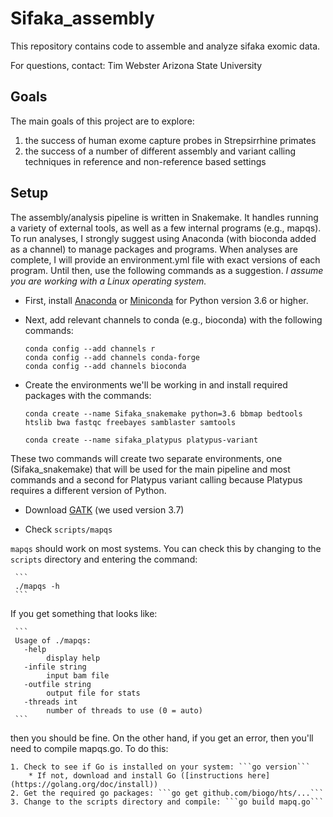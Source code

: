 # Sifaka_assembly
This repository contains code to assemble and analyze sifaka exomic data.

For questions, contact:
Tim Webster
Arizona State University

## Goals
The main goals of this project are to explore:
1) the success of human exome capture probes in Strepsirrhine primates
2) the success of a number of different assembly and variant calling techniques in reference and non-reference based settings

## Setup
The assembly/analysis pipeline is written in Snakemake.  It handles running a variety of external tools, as well as a few internal programs (e.g., mapqs).  To run analyses, I strongly suggest using Anaconda (with bioconda added as a channel) to manage packages and programs.  When analyses are complete, I will provide an environment.yml file with exact versions of each program.  Until then, use the following commands as a suggestion. *I assume you are working with a Linux operating system.*

* First, install [Anaconda](https://www.continuum.io/downloads) or [Miniconda](https://conda.io/miniconda.html) for Python version 3.6 or higher.

* Next, add relevant channels to conda (e.g., bioconda) with the following commands:
	```
	conda config --add channels r
	conda config --add channels conda-forge
	conda config --add channels bioconda
	```
* Create the environments we'll be working in and install required packages with the commands:

	```
	conda create --name Sifaka_snakemake python=3.6 bbmap bedtools htslib bwa fastqc freebayes samblaster samtools

	conda create --name sifaka_platypus platypus-variant
	```

 These two commands will create two separate environments, one (Sifaka_snakemake) that will be used for the main pipeline and most commands and a second for Platypus variant calling because Platypus requires a different version of Python.

 * Download [GATK](https://software.broadinstitute.org/gatk/download/) (we used version 3.7)

 * Check ```scripts/mapqs```

 `mapqs` should work on most systems.  You can check this by changing to the `scripts` directory and entering the command:

	 ```
	 ./mapqs -h
	 ```
 If you get something that looks like:

	 ```
	 Usage of ./mapqs:
	   -help
	     	display help
	   -infile string
	     	input bam file
	   -outfile string
	     	output file for stats
	   -threads int
	     	number of threads to use (0 = auto)
	 ```
 then you should be fine.  On the other hand, if you get an error, then you'll need to compile mapqs.go. To do this:

	1. Check to see if Go is installed on your system: ```go version```
		* If not, download and install Go ([instructions here](https://golang.org/doc/install))
	2. Get the required go packages: ```go get github.com/biogo/hts/...```
	3. Change to the scripts directory and compile: ```go build mapq.go```
